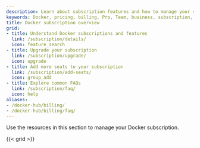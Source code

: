 ```yaml
---
description: Learn about subscription features and how to manage your subscription
keywords: Docker, pricing, billing, Pro, Team, business, subscription, tier, plan
title: Docker subscription overview
grid:
- title: Understand Docker subscriptions and features
  link: /subscription/details/
  icon: feature_search
- title: Upgrade your subscription
  link: /subscription/upgrade/
  icon: upgrade
- title: Add more seats to your subscription
  link: /subscription/add-seats/
  icon: group_add
- title: Explore common FAQs
  link: /subscription/faq/
  icon: help
aliases:
- /docker-hub/billing/
- /docker-hub/billing/faq/
---
```


Use the resources in this section to manage your Docker subscription.

{{< grid >}}
